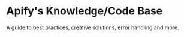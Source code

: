 # Apify's Knowledge/Code Base

A guide to best practices, creative solutions, error handling and more.
